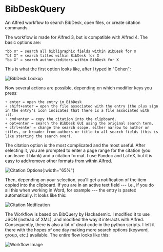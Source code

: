 # BibDeskQuery

An Alfred workflow to search BibDesk, open files, or create citation commands. 

The workflow is made for Alfred 3, but is compatible with Alfred 4. The basic options are:

    "bb X" = search all bibligraphic fields within BibDesk for X
    "bt X" = search titles within BibDesk for X
    "ba X" = search authors/editors within BibDesk for X

This is what the first option looks like, after I typed in "Cohen":

![BibDesk Lookup](https://zbiener.github.io/images/2016-06-06-searching-bibdesk-1.png)

Now several actions are possible, depending on which modifier keys you press:

    + enter = open the entry in BibDesk
    + shift+enter = open the file associated with the entry (the plus sign in the entry's icon indicates that there is a file associated with it).
    + cmd+enter = copy the citation into the clipboard.
    + opt+enter = search the BibDesk GUI using the original search term.
    + ctrl+enter = change the search scope, either narrow to author or titles, or broader from authors or title to all search fields (this is like starting the search over).


The citation option is the most complicated and the most useful. After selecting it, you are prompted to enter a page range for the citation (you can leave it blank) and a citation format. I use Pandoc and LaTeX, but it is easy to add/remove other formats from within Alfred.

![Citation Options](https://zbiener.github.io/images/2016-06-06-searching-bibdesk-2.jpg){:width="65%"}

Then, depending on your selection, you'll get a notification of the item copied into the clipboard. If you are in an active text field --- i.e., if you do all this when working in Word, for example --- the entry is pasted automatically. It looks like this:

![Citation Notification](https://zbiener.github.io/images/2016-06-06-searching-bibdesk-3.png)

The Workflow is based on BibQuery by Hackademic. I modified it to use JSON (instead of XML), and modified the way it interacts with Alfred. Consequently, there is also a lot of dead code in the python scripts. I left it there with the hopes of one day making more search options (keyword, group, etc.) available. The entire flow looks like this:

![Workflow Image](https://zbiener.github.io/images/2016-06-06-searching-bibdesk-4.jpg)
